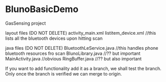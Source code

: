 # BlunoBasicDemo
GasSensing project

layout files (DO NOT DELETE)
activity_main.xml
listitem_device.xml     //this lists all the bluetooth devices upon hitting scan

java files (DO NOT DELETE)
BluetoothLeService.java //this handles phone bluetooth resources fro scan
BlunoLibrary.java       //?? but important
MainActivity.java       //obvious
RingBuffer.java         //?? but also important

If you want to add functionality add it as a branch, we shall test the branch. Only once the branch is verified
we can merge to origin.
